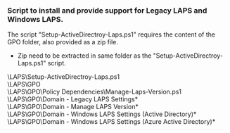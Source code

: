 ### Script to install and provide support for Legacy LAPS and Windows LAPS.  

The script "Setup-ActiveDirectroy-Laps.ps1" requires the content of the GPO folder, also provided as a zip file.  
- Zip need to be extracted in same folder as the "Setup-ActiveDirectroy-Laps.ps1" script.  


\LAPS\Setup-ActiveDirectroy-Laps.ps1  
\LAPS\GPO  
\LAPS\GPO\Policy Dependencies\Manage-Laps-Version.ps1  
\LAPS\GPO\Domain - Legacy LAPS Settings\*  
\LAPS\GPO\Domain - Manage LAPS Version\*  
\LAPS\GPO\Domain - Windows LAPS Settings (Active Directory)\*  
\LAPS\GPO\Domain - Windows LAPS Settings (Azure Active Directory)\*  

